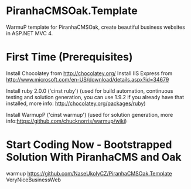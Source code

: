 PiranhaCMSOak.Template
======================

WarmuP template for PiranhaCMSOak, create beautiful business websites in ASP.NET MVC 4.

First Time (Prerequisites)
==========================
Install Chocolatey from http://chocolatey.org/
Install IIS Express from http://www.microsoft.com/en-US/download/details.aspx?id=34679

Install ruby 2.0.0 ('cinst ruby') (used for build automation, continuous testing and solution generation, you can use 1.9.2 if you already have that installed, more info: http://chocolatey.org/packages/ruby) 

Install WarmupP ('cinst warmup') (used for solution generation, more info:https://github.com/chucknorris/warmup/wiki)

Start Coding Now - Bootstrapped Solution With PiranhaCMS and Oak
================================================================
warmup https://github.com/NaseUkolyCZ/PiranhaCMSOak.Template VeryNiceBusinessWeb

